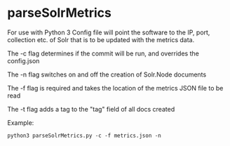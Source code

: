 # parseSolrMetrics
For use with Python 3
Config file will point the software to the IP, port, collection etc. of Solr that is to be updated with the metrics data. 

The -c flag determines if the commit will be run, and overrides the config.json

The -n flag switches on and off the creation of Solr.Node documents

The -f flag is required and takes the location of the metrics JSON file to be read

The -t flag adds a tag to the "tag" field of all docs created

Example: 

`python3 parseSolrMetrics.py -c -f metrics.json -n`
